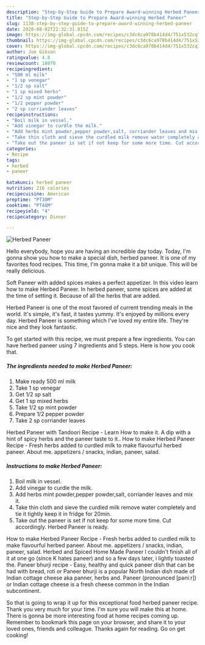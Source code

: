 ```yaml
---
description: "Step-by-Step Guide to Prepare Award-winning Herbed Paneer"
title: "Step-by-Step Guide to Prepare Award-winning Herbed Paneer"
slug: 1138-step-by-step-guide-to-prepare-award-winning-herbed-paneer
date: 2020-08-02T22:32:31.015Z
image: https://img-global.cpcdn.com/recipes/c3dc6ca978b414d4/751x532cq70/herbed-paneer-recipe-main-photo.jpg
thumbnail: https://img-global.cpcdn.com/recipes/c3dc6ca978b414d4/751x532cq70/herbed-paneer-recipe-main-photo.jpg
cover: https://img-global.cpcdn.com/recipes/c3dc6ca978b414d4/751x532cq70/herbed-paneer-recipe-main-photo.jpg
author: Joe Gibson
ratingvalue: 4.8
reviewcount: 18070
recipeingredient:
- "500 ml milk"
- "1 sp venegar"
- "1/2 sp salt"
- "1 sp mixed herbs"
- "1/2 sp mint powder"
- "1/2 pepper powder"
- "2 sp corriander leaves"
recipeinstructions:
- "Boil milk in vessel."
- "Add vinegar to curdle the milk."
- "Add herbs mint powder,pepper powder,salt, corriander leaves and mix it."
- "Take thin cloth and sieve the curdled milk remove water completely and tie it tightly keep it in fridge for 20min."
- "Take out the paneer is set if not keep for some more time. Cut accordingly. Herbed Paneer is ready."
categories:
- Recipe
tags:
- herbed
- paneer

katakunci: herbed paneer 
nutrition: 216 calories
recipecuisine: American
preptime: "PT30M"
cooktime: "PT48M"
recipeyield: "4"
recipecategory: Dinner

---
```



![Herbed Paneer](https://img-global.cpcdn.com/recipes/c3dc6ca978b414d4/751x532cq70/herbed-paneer-recipe-main-photo.jpg)

Hello everybody, hope you are having an incredible day today. Today, I'm gonna show you how to make a special dish, herbed paneer. It is one of my favorites food recipes. This time, I'm gonna make it a bit unique. This will be really delicious.

Soft Paneer with added spices makes a perfect appetizer. In this video learn how to make Herbed Paneer. In herbed paneer, some spices are added at the time of setting it. Because of all the herbs that are added.

Herbed Paneer is one of the most favored of current trending meals in the world. It's simple, it's fast, it tastes yummy. It's enjoyed by millions every day. Herbed Paneer is something which I've loved my entire life. They're nice and they look fantastic.


To get started with this recipe, we must prepare a few ingredients. You can have herbed paneer using 7 ingredients and 5 steps. Here is how you cook that.

<!--inarticleads1-->

##### The ingredients needed to make Herbed Paneer:

1. Make ready 500 ml milk
1. Take 1 sp venegar
1. Get 1/2 sp salt
1. Get 1 sp mixed herbs
1. Take 1/2 sp mint powder
1. Prepare 1/2 pepper powder
1. Take 2 sp corriander leaves


Herbed Paneer with Tandoori Recipe - Learn How to make it. A dip with a hint of spicy herbs and the paneer taste to it.. How to make Herbed Paneer Recipe - Fresh herbs added to curdled milk to make flavourful herbed paneer. About me. appetizers / snacks, indian, paneer, salad. 

<!--inarticleads2-->

##### Instructions to make Herbed Paneer:

1. Boil milk in vessel.
1. Add vinegar to curdle the milk.
1. Add herbs mint powder,pepper powder,salt, corriander leaves and mix it.
1. Take thin cloth and sieve the curdled milk remove water completely and tie it tightly keep it in fridge for 20min.
1. Take out the paneer is set if not keep for some more time. Cut accordingly. Herbed Paneer is ready.


How to make Herbed Paneer Recipe - Fresh herbs added to curdled milk to make flavourful herbed paneer. About me. appetizers / snacks, indian, paneer, salad. Herbed and Spiced Home Made Paneer I couldn&#39;t finish all of it at one go (since K hates paneer) and so a few days later, i lightly toasted the. Paneer bhurji recipe - Easy, healthy and quick paneer dish that can be had with bread, roti or Paneer bhurji is a popular North Indian dish made of Indian cottage cheese aka panner, herbs and. Paneer (pronounced [pəniːr]) or Indian cottage cheese is a fresh cheese common in the Indian subcontinent. 

So that is going to wrap it up for this exceptional food herbed paneer recipe. Thank you very much for your time. I'm sure you will make this at home. There is gonna be more interesting food at home recipes coming up. Remember to bookmark this page on your browser, and share it to your loved ones, friends and colleague. Thanks again for reading. Go on get cooking!
